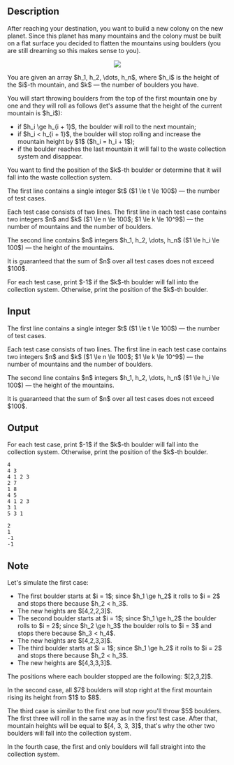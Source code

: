 ## Description

<div><p>After reaching your destination, you want to build a new colony on the new planet. Since this planet has many mountains and the colony must be built on a flat surface you decided to flatten the mountains using boulders (you are still dreaming so this makes sense to you).</p><center> <img class="tex-graphics" src="file://Eq1fKGjS.png" style="max-width: 100.0%;max-height: 100.0%;"> </center><p>You are given an array $h_1, h_2, \dots, h_n$, where $h_i$ is the height of the $i$-th mountain, and $k$&nbsp;— the number of boulders you have.</p><p>You will start throwing boulders from the top of the first mountain one by one and they will roll as follows (let's assume that the height of the current mountain is $h_i$): </p><ul> <li> if $h_i \ge h_{i + 1}$, the boulder will roll to the next mountain; </li><li> if $h_i &lt; h_{i + 1}$, the boulder will stop rolling and increase the mountain height by $1$ ($h_i = h_i + 1$); </li><li> if the boulder reaches the last mountain it will fall to the waste collection system and disappear. </li></ul><p>You want to find the position of the $k$-th boulder or determine that it will fall into the waste collection system.</p></div><div class="input-specification"><p>The first line contains a single integer $t$ ($1 \le t \le 100$)&nbsp;— the number of test cases.</p><p>Each test case consists of two lines. The first line in each test case contains two integers $n$ and $k$ ($1 \le n \le 100$; $1 \le k \le 10^9$)&nbsp;— the number of mountains and the number of boulders.</p><p>The second line contains $n$ integers $h_1, h_2, \dots, h_n$ ($1 \le h_i \le 100$)&nbsp;— the height of the mountains.</p><p>It is guaranteed that the sum of $n$ over all test cases does not exceed $100$.</p></div><div class="output-specification"><p>For each test case, print $-1$ if the $k$-th boulder will fall into the collection system. Otherwise, print the position of the $k$-th boulder.</p></div>

## Input

<p>The first line contains a single integer $t$ ($1 \le t \le 100$)&nbsp;— the number of test cases.</p><p>Each test case consists of two lines. The first line in each test case contains two integers $n$ and $k$ ($1 \le n \le 100$; $1 \le k \le 10^9$)&nbsp;— the number of mountains and the number of boulders.</p><p>The second line contains $n$ integers $h_1, h_2, \dots, h_n$ ($1 \le h_i \le 100$)&nbsp;— the height of the mountains.</p><p>It is guaranteed that the sum of $n$ over all test cases does not exceed $100$.</p>

## Output

<p>For each test case, print $-1$ if the $k$-th boulder will fall into the collection system. Otherwise, print the position of the $k$-th boulder.</p>





```input1
4
4 3
4 1 2 3
2 7
1 8
4 5
4 1 2 3
3 1
5 3 1
```




```output1
2
1
-1
-1
```



## Note

<p>Let's simulate the first case:</p><ul> <li> The first boulder starts at $i = 1$; since $h_1 \ge h_2$ it rolls to $i = 2$ and stops there because $h_2 &lt; h_3$. </li><li> The new heights are $[4,2,2,3]$. </li><li> The second boulder starts at $i = 1$; since $h_1 \ge h_2$ the boulder rolls to $i = 2$; since $h_2 \ge h_3$ the boulder rolls to $i = 3$ and stops there because $h_3 &lt; h_4$. </li><li> The new heights are $[4,2,3,3]$. </li><li> The third boulder starts at $i = 1$; since $h_1 \ge h_2$ it rolls to $i = 2$ and stops there because $h_2 &lt; h_3$. </li><li> The new heights are $[4,3,3,3]$. </li></ul><p>The positions where each boulder stopped are the following: $[2,3,2]$.</p><p>In the second case, all $7$ boulders will stop right at the first mountain rising its height from $1$ to $8$.</p><p>The third case is similar to the first one but now you'll throw $5$ boulders. The first three will roll in the same way as in the first test case. After that, mountain heights will be equal to $[4, 3, 3, 3]$, that's why the other two boulders will fall into the collection system.</p><p>In the fourth case, the first and only boulders will fall straight into the collection system.</p>
